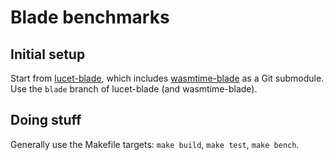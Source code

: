 # Blade benchmarks

## Initial setup

Start from [lucet-blade], which includes [wasmtime-blade] as a Git submodule.
Use the `blade` branch of lucet-blade (and wasmtime-blade).

## Doing stuff

Generally use the Makefile targets: `make build`, `make test`, `make bench`.

[lucet-blade]: https://github.com/PLSysSec/lucet-blade
[wasmtime-blade]: https://github.com/PLSysSec/wasmtime-blade
